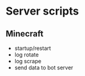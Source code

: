 # Server scripts
## Minecraft
- startup/restart
- log rotate
- log scrape
- send data to bot server
